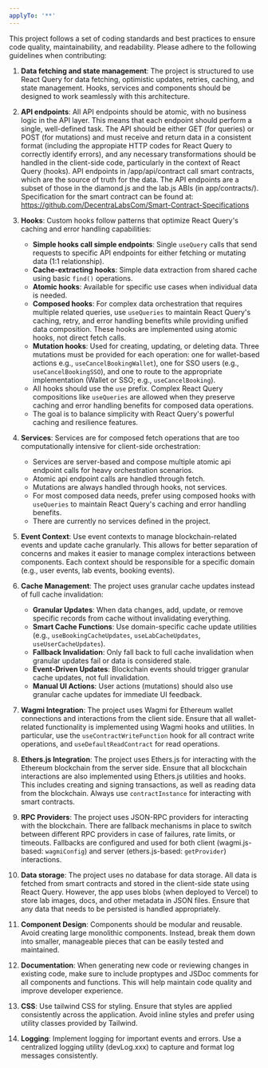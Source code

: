 ```yaml
---
applyTo: '**'
---
```

This project follows a set of coding standards and best practices to ensure code quality, maintainability, and readability. Please adhere to the following guidelines when contributing:

1. **Data fetching and state management**: The project is structured to use React Query for data fetching, optimistic updates, retries, caching, and state management. Hooks, services and components should be designed to work seamlessly with this architecture.

2. **API endpoints**: All API endpoints should be atomic, with no business logic in the API layer. This means that each endpoint should perform a single, well-defined task. The API should be either GET (for queries) or POST (for mutations) and must receive and return data in a consistent format (including the appropiate HTTP codes for React Query to correctly identify errors), and any necessary transformations should be handled in the client-side code, particularly in the context of React Query (hooks). API endpoints in /app/api/contract call smart contracts, which are the source of truth for the data. The API endpoints are a subset of those in the diamond.js and the lab.js ABIs (in app/contracts/). Specification for the smart contract can be found at: https://github.com/DecentraLabsCom/Smart-Contract-Specifications

3. **Hooks**: Custom hooks follow patterns that optimize React Query's caching and error handling capabilities:
   - **Simple hooks call simple endpoints**: Single `useQuery` calls that send requests to specific API endpoints for either fetching or mutating data (1:1 relationship).
   - **Cache-extracting hooks**: Simple data extraction from shared cache using basic `find()` operations.
   - **Atomic hooks**: Available for specific use cases when individual data is needed.
   - **Composed hooks**: For complex data orchestration that requires multiple related queries, use `useQueries` to maintain React Query's caching, retry, and error handling benefits while providing unified data composition. These hooks are implemented using atomic hooks, not direct fetch calls.
   - **Mutation hooks**: Used for creating, updating, or deleting data. Three mutations must be provided for each operation: one for wallet-based actions e.g., `useCancelBookingWallet`), one for SSO users (e.g., `useCancelBookingSSO`), and one to route to the appropriate implementation (Wallet or SSO; e.g., `useCancelBooking`).
   - All hooks should use the `use` prefix. Complex React Query compositions like `useQueries` are allowed when they preserve caching and error handling benefits for composed data operations.
   - The goal is to balance simplicity with React Query's powerful caching and resilience features.

4. **Services**: Services are for composed fetch operations that are too computationally intensive for client-side orchestration:
   - Services are server-based and compose multiple atomic api endpoint calls for heavy orchestration scenarios.
   - Atomic api endpoint calls are handled through fetch.
   - Mutations are always handled through hooks, not services.
   - For most composed data needs, prefer using composed hooks with `useQueries` to maintain React Query's caching and error handling benefits.
   - There are currently no services defined in the project.

5. **Event Context**: Use event contexts to manage blockchain-related events and update cache granularly. This allows for better separation of concerns and makes it easier to manage complex interactions between components. Each context should be responsible for a specific domain (e.g., user events, lab events, booking events).

6. **Cache Management**: The project uses granular cache updates instead of full cache invalidation:
   - **Granular Updates**: When data changes, add, update, or remove specific records from cache without invalidating everything.
   - **Smart Cache Functions**: Use domain-specific cache update utilities (e.g., `useBookingCacheUpdates`, `useLabCacheUpdates`, `useUserCacheUpdates`).
   - **Fallback Invalidation**: Only fall back to full cache invalidation when granular updates fail or data is considered stale.
   - **Event-Driven Updates**: Blockchain events should trigger granular cache updates, not full invalidation.
   - **Manual UI Actions**: User actions (mutations) should also use granular cache updates for immediate UI feedback.

7. **Wagmi Integration**: The project uses Wagmi for Ethereum wallet connections and interactions from the client side. Ensure that all wallet-related functionality is implemented using Wagmi hooks and utilities. In particular, use the `useContractWriteFunction` hook for all contract write operations, and `useDefaultReadContract` for read operations.

8. **Ethers.js Integration**: The project uses Ethers.js for interacting with the Ethereum blockchain from the server side. Ensure that all blockchain interactions are also implemented using Ethers.js utilities and hooks. This includes creating and signing transactions, as well as reading data from the blockchain. Always use `contractInstance` for interacting with smart contracts.

9. **RPC Providers**: The project uses JSON-RPC providers for interacting with the blockchain. There are fallback mechanisms in place to switch between different RPC providers in case of failures, rate limits, or timeouts. Fallbacks are configured and used for both client (wagmi.js-based: `wagmiConfig`) and server (ethers.js-based: `getProvider`) interactions.

10. **Data storage**: The project uses no database for data storage. All data is fetched from smart contracts and stored in the client-side state using React Query. However, the app uses blobs (when deployed to Vercel) to store lab images, docs, and other metadata in JSON files. Ensure that any data that needs to be persisted is handled appropriately.

11. **Component Design**: Components should be modular and reusable. Avoid creating large monolithic components. Instead, break them down into smaller, manageable pieces that can be easily tested and maintained.

12. **Documentation**: When generating new code or reviewing changes in existing code, make sure to include proptypes and JSDoc comments for all components and functions. This will help maintain code quality and improve developer experience.

13. **CSS**: Use tailwind CSS for styling. Ensure that styles are applied consistently across the application. Avoid inline styles and prefer using utility classes provided by Tailwind.

14. **Logging**: Implement logging for important events and errors. Use a centralized logging utility (devLog.xxx) to capture and format log messages consistently.